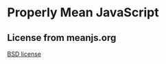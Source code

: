 # Properly Mean JavaScript

## License from meanjs.org

[BSD license](http://opensource.org/licenses/bsd-license.php)
